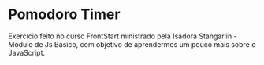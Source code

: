 # Pomodoro Timer

Exercício feito no curso FrontStart ministrado pela Isadora Stangarlin - Módulo de Js Básico, com objetivo de aprendermos um pouco mais sobre o JavaScript.
